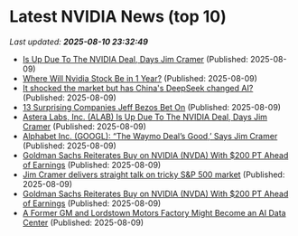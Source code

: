 # Latest NVIDIA News (top 10)
_Last updated: **2025-08-10 23:32:49**_

- [Is Up Due To The NVIDIA Deal, Days Jim Cramer](https://biztoc.com/x/07fc2ed6d74b6895) (Published: 2025-08-09)
- [Where Will Nvidia Stock Be in 1 Year?](https://biztoc.com/x/257bbd14699e800f) (Published: 2025-08-09)
- [It shocked the market but has China's DeepSeek changed AI?](https://www.bbc.com/news/articles/c4gez754mn6o) (Published: 2025-08-09)
- [13 Surprising Companies Jeff Bezos Bet On](https://finance.yahoo.com/news/13-surprising-companies-jeff-bezos-230611755.html) (Published: 2025-08-09)
- [Astera Labs, Inc. (ALAB) Is Up Due To The NVIDIA Deal, Days Jim Cramer](https://finance.yahoo.com/news/astera-labs-inc-alab-due-223904191.html) (Published: 2025-08-09)
- [Alphabet Inc. (GOOGL): “The Waymo Deal’s Good,’ Says Jim Cramer](https://finance.yahoo.com/news/alphabet-inc-googl-waymo-deal-214758066.html) (Published: 2025-08-09)
- [Goldman Sachs Reiterates Buy on NVIDIA (NVDA) With $200 PT Ahead of Earnings](https://biztoc.com/x/238caa1385f2d224) (Published: 2025-08-09)
- [Jim Cramer delivers straight talk on tricky S&P 500 market](https://www.thestreet.com/investing/jim-cramer-delivers-straight-talk-on-tricky-s-p-500-market) (Published: 2025-08-09)
- [Goldman Sachs Reiterates Buy on NVIDIA (NVDA) With $200 PT Ahead of Earnings](https://finance.yahoo.com/news/goldman-sachs-reiterates-buy-nvidia-210256580.html) (Published: 2025-08-09)
- [A Former GM and Lordstown Motors Factory Might Become an AI Data Center](https://www.autoblog.com/news/a-former-gm-and-lordstown-motors-factory-might-become-an-ai-data-center) (Published: 2025-08-09)
